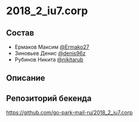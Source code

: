 # 2018_2_iu7.corp

## Состав


- Ермаков Максим [@Ermako27](https://github.com/Ermako27)
- Зиновьев Денис [@denis96z](https://github.com/denis96z)
- Рубинов Никита [@nikitarub](https://github.com/nikitarub)

## Описание


## Репозиторий бекенда

https://github.com/go-park-mail-ru/2018_2_iu7.corp
